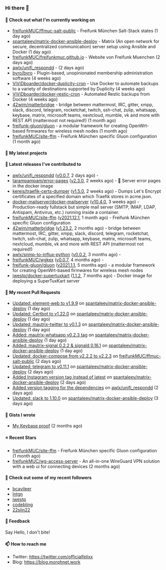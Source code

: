 ### Hi there 👋

#### 👷 Check out what I'm currently working on

- [freifunkMUC/ffmuc-salt-public](https://github.com/freifunkMUC/ffmuc-salt-public) - Freifunk München Salt-Stack states (1 day ago)
- [spantaleev/matrix-docker-ansible-deploy](https://github.com/spantaleev/matrix-docker-ansible-deploy) - Matrix (An open network for secure, decentralized communication) server setup using Ansible and Docker (1 day ago)
- [freifunkMUC/freifunkmuc.github.io](https://github.com/freifunkMUC/freifunkmuc.github.io) - Website von Freifunk Muenchen (2 days ago)
- [awlx/unifi_respondd](https://github.com/awlx/unifi_respondd) -  (2 days ago)
- [byro/byro](https://github.com/byro/byro) - Plugin-based, unopinionated membership administration software (4 weeks ago)
- [ViViDboarder/docker-duplicity-cron](https://github.com/ViViDboarder/docker-duplicity-cron) - Use Docker to automate backups to a variety of destinations supported by Duplicity (4 weeks ago)
- [ViViDboarder/docker-restic-cron](https://github.com/ViViDboarder/docker-restic-cron) - Automated Restic backups from Docker (4 weeks ago)
- [42wim/matterbridge](https://github.com/42wim/matterbridge) - bridge between mattermost, IRC, gitter, xmpp, slack, discord, telegram, rocketchat, twitch, ssh-chat, zulip, whatsapp, keybase, matrix, microsoft teams, nextcloud, mumble, vk and more with REST API (mattermost not required!) (1 month ago)
- [freifunk-gluon/gluon](https://github.com/freifunk-gluon/gluon) - a modular framework for creating OpenWrt-based firmwares for wireless mesh nodes (1 month ago)
- [freifunkMUC/site-ffm](https://github.com/freifunkMUC/site-ffm) - Freifunk München specific Gluon configuration (1 month ago)

#### 🌱 My latest projects


#### 🔭 Latest releases I've contributed to

- [awlx/unifi_respondd](https://github.com/awlx/unifi_respondd) ([v0.0.7](https://github.com/awlx/unifi_respondd/releases/tag/v0.0.7), 2 days ago) - 
- [tarampampam/error-pages](https://github.com/tarampampam/error-pages) ([v2.3.0](https://github.com/tarampampam/error-pages/releases/tag/v2.3.0), 2 weeks ago) - :construction: Server error pages in the docker image
- [kereis/traefik-certs-dumper](https://github.com/kereis/traefik-certs-dumper) ([v1.5.0](https://github.com/kereis/traefik-certs-dumper/releases/tag/v1.5.0), 2 weeks ago) - Dumps Let&#39;s Encrypt certificates of a specified domain which Traefik stores in acme.json.
- [docker-mailserver/docker-mailserver](https://github.com/docker-mailserver/docker-mailserver) ([v10.4.0](https://github.com/docker-mailserver/docker-mailserver/releases/tag/v10.4.0), 3 weeks ago) - Production-ready fullstack but simple mail server (SMTP, IMAP, LDAP, Antispam, Antivirus, etc.) running inside a container.
- [freifunkMUC/site-ffm](https://github.com/freifunkMUC/site-ffm) ([v2021.12.1](https://github.com/freifunkMUC/site-ffm/releases/tag/v2021.12.1), 1 month ago) - Freifunk München specific Gluon configuration
- [42wim/matterbridge](https://github.com/42wim/matterbridge) ([v1.23.2](https://github.com/42wim/matterbridge/releases/tag/v1.23.2), 2 months ago) - bridge between mattermost, IRC, gitter, xmpp, slack, discord, telegram, rocketchat, twitch, ssh-chat, zulip, whatsapp, keybase, matrix, microsoft teams, nextcloud, mumble, vk and more with REST API (mattermost not required!)
- [awlx/snmp-to-influx-python](https://github.com/awlx/snmp-to-influx-python) ([v0.0.2](https://github.com/awlx/snmp-to-influx-python/releases/tag/v0.0.2), 3 months ago) - 
- [freifunkMUC/wgkex](https://github.com/freifunkMUC/wgkex) ([v0.0.7](https://github.com/freifunkMUC/wgkex/releases/tag/v0.0.7), 4 months ago) - 
- [freifunk-gluon/gluon](https://github.com/freifunk-gluon/gluon) ([v2021.1.1](https://github.com/freifunk-gluon/gluon/releases/tag/v2021.1.1), 5 months ago) - a modular framework for creating OpenWrt-based firmwares for wireless mesh nodes
- [jwestp/docker-supertuxkart](https://github.com/jwestp/docker-supertuxkart) ([1.1.2](https://github.com/jwestp/docker-supertuxkart/releases/tag/1.1.2), 7 months ago) - Docker image for deploying a SuperTuxKart server

#### 🔨 My recent Pull Requests

- [Updated: element-web to v1.9.9](https://github.com/spantaleev/matrix-docker-ansible-deploy/pull/1562) on [spantaleev/matrix-docker-ansible-deploy](https://github.com/spantaleev/matrix-docker-ansible-deploy) (1 day ago)
- [Updated: Certbot to v1.22.0](https://github.com/spantaleev/matrix-docker-ansible-deploy/pull/1561) on [spantaleev/matrix-docker-ansible-deploy](https://github.com/spantaleev/matrix-docker-ansible-deploy) (1 day ago)
- [Updated: mautrix-twitter to v0.1.3](https://github.com/spantaleev/matrix-docker-ansible-deploy/pull/1560) on [spantaleev/matrix-docker-ansible-deploy](https://github.com/spantaleev/matrix-docker-ansible-deploy) (1 day ago)
- [Added: mautrix-whatsapp v0.2.3 tag](https://github.com/spantaleev/matrix-docker-ansible-deploy/pull/1559) on [spantaleev/matrix-docker-ansible-deploy](https://github.com/spantaleev/matrix-docker-ansible-deploy) (1 day ago)
- [Added: mautrix-signal 0.2.2 &amp; signald 0.16.1](https://github.com/spantaleev/matrix-docker-ansible-deploy/pull/1558) on [spantaleev/matrix-docker-ansible-deploy](https://github.com/spantaleev/matrix-docker-ansible-deploy) (1 day ago)
- [Updated: docker-compose from v2.2.2 to v2.2.3](https://github.com/freifunkMUC/ffmuc-salt-public/pull/75) on [freifunkMUC/ffmuc-salt-public](https://github.com/freifunkMUC/ffmuc-salt-public) (2 days ago)
- [Updated: telegram to v0.11.1](https://github.com/spantaleev/matrix-docker-ansible-deploy/pull/1557) on [spantaleev/matrix-docker-ansible-deploy](https://github.com/spantaleev/matrix-docker-ansible-deploy) (2 days ago)
- [Added Instagram version tag instead of latest](https://github.com/spantaleev/matrix-docker-ansible-deploy/pull/1555) on [spantaleev/matrix-docker-ansible-deploy](https://github.com/spantaleev/matrix-docker-ansible-deploy) (2 days ago)
- [Added version tagging for the dependencies](https://github.com/awlx/unifi_respondd/pull/26) on [awlx/unifi_respondd](https://github.com/awlx/unifi_respondd) (2 days ago)
- [Updated: slack to 1.10.0](https://github.com/spantaleev/matrix-docker-ansible-deploy/pull/1553) on [spantaleev/matrix-docker-ansible-deploy](https://github.com/spantaleev/matrix-docker-ansible-deploy) (3 days ago)

#### 📓 Gists I wrote

- [My Keybase proof](https://gist.github.com/69863960a08efeb03ad576ccaf93d880) (2 months ago)

#### ⭐ Recent Stars

- [freifunkMUC/site-ffm](https://github.com/freifunkMUC/site-ffm) - Freifunk München specific Gluon configuration (1 month ago)
- [freifunkMUC/wg-access-server](https://github.com/freifunkMUC/wg-access-server) - An all-in-one WireGuard VPN solution with a web ui for connecting devices (2 months ago)

#### 👯 Check out some of my recent followers

- [bcavileer](https://github.com/bcavileer)
- [lntgn](https://github.com/lntgn)
- [jwestp](https://github.com/jwestp)
- [codebling](https://github.com/codebling)
- [22slin22](https://github.com/22slin22)

#### 💬 Feedback

Say Hello, I don't bite!

#### 📫 How to reach me

- Twitter: https://twitter.com/officialfelixx
- Blog: https://blog.morphnet.work